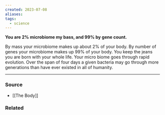 ```yaml
---
created: 2023-07-08
aliases: 
tags:
  - science
---
```

**You are 2% microbiome my bass, and 99% by gene count.**

By mass your microbiome makes up about 2% of your body. By number of genes your microbiome makes up 99% of your body. You keep the jeans you are born with your whole life. Your micro biome goes through rapid evolution. Over the span of four days a given bacteria may go through more generations than have ever existed in all of humanity.

****
### Source
- [[The Body]]

### Related